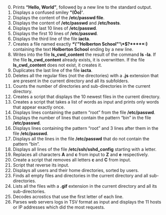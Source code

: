0. Prints __“Hello, World”__, followed by a new line to the standard output.
1. Displays a confused smiley __"(Ôo)'__.
2. Displays the content of the __/etc/passwd file__.
3. Displays the content of __/etc/passwd__ and __/etc/hosts__.
4. Displays the last 10 lines of __/etc/passwd__.
5. Displays the first 10 lines of __/etc/passwd__.
6. Displays the third line of the file __iacta__.
7. Creates a file named exactly __\*\\'"Holberton School"\'\\*$\?\*\*\*\*\*:)__ containing the text __Holberton School__ ending by a new line.
8. Writes into the file __ls_cwd_content__ the result of the command __ls -la__. If the file __ls_cwd_content__ already exists, it is overwritten. If the file __ls_cwd_content__ does not exist, it creates it.
9. Duplicates the last line of the file __iacta__.
10. Deletes all the regular files (not the directories) with a __.js__ extension that are present in the current directory and all its subfolders.
11. Counts the number of directories and sub-directories in the current directory.
12. Creates a script that displays the 10 newest files in the current directory.
13. Creates a script that takes a list of words as input and prints only words that appear exactly once.
14. Displays lines containing the pattern “root” from the file __/etc/passwd__.
15. Displays the number of lines that contain the pattern “bin” in the file __/etc/passwd__.
16. Displays lines containing the pattern “root” and 3 lines after them in the file __/etc/passwd__.
17. Displays all the lines in the file __/etc/passwd__ that do not contain the pattern “bin”.
18. Displays all lines of the file __/etc/ssh/sshd_config__ starting with a letter.
19. Replaces all characters __A__ and __c__ from input to __Z__ and __e__ respectively.
20. Create a script that removes all letters __c__ and __C__ from input.
21. Script that reverse its input.
22. Displays all users and their home directories, sorted by users.
23. Finds all empty files and directories in the current directory and all sub-directories.
24. Lists all the files with a __.gif__ extension in the current directory and all its sub-directories.
25. Decodes acrostics that use the first letter of each line.
26. Parses web servers logs in TSV format as input and displays the 11 hosts or IP addresses which did the most requests.
